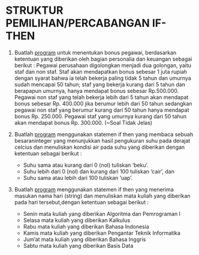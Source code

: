 # STRUKTUR PEMILIHAN/PERCABANGAN IF-THEN
1. Buatlah [program](/Praktikum/4Praktikum/2.Bonus%20Pegawai/BonusPegawai.pas) untuk menentukan bonus pegawai, berdasarkan ketentuan yang diberikan oleh bagian personalia dan keuangan sebagai berikut : Pegawai perusahaan digolongkan menjadi dua golongan, yaitu staf dan non staf. Staf akan mendapatkan bonus sebesar 1 juta rupiah dengan syarat bahwa ia telah bekerja paling tidak 5 tahun dan umurnya sudah mencapai 50 tahun; staf yang bekerja kurang dari 5 tahun dan berapapun umurnya, hanya mendapat bonus sebesar Rp.500.000. Pegawai non staf yang telah bekerja lebih dari 5 tahun akan mendapat bonus sebesar Rp. 400.000 jika berumur lebih dari 50 tahun sedangkan pegawai non staf yang berumur kurang dari 50 tahun hanya mendapat bonus Rp. 250.000. Pegawai staf yang umurnya kurang dari 50 tahun akan mendapat bonus Rp. 300.000. (~Soal Tidak Jelas)

2. Buatlah [program](/Praktikum/4Praktikum/3.Pengukuran%20Suhu/PengukuranSuhu.pas) menggunakan statemen if then yang membaca sebuah besaraninteger yang menunjukkan hasil pengukuran suhu pada derajat celcius dan menuliskan kondisi air pada suhu yang diberikan dengan ketentuan sebagai berikut :
    - Suhu sama atau kurang dari 0 (nol) tuliskan ‘beku’.
    - Suhu lebih dari 0 (nol) dan kurang dari 100 tuliskan ‘cair’, dan
    - Suhu sama atau lebih dari 100 tuliskan ‘uap’.

3. Buatlah [program](/Praktikum/4Praktikum/4.HariDanMataKuliah/HariDanMataKuliah.pas) menggunakan statemen if then yang menerima masukan nama hari (string) dan menuliskan mata kuliah yang diberikan pada hari tersebut,dengan ketentuan sebagai berikut :
    - Senin mata kuliah yang diberikan Algoritma dan Pemrograman I
    - Selasa mata kuliah yang diberikan Kalkulus
    - Rabu mata kuliah yang diberikan Bahasa Indonesia
    - Kamis mata kuliah yang diberikan Pengantar Teknik Informatika
    - Jum’at mata kuliah yang diberikan Bahasa Inggris
    - Sabtu mata kuliah yang diberikan Basis Data
